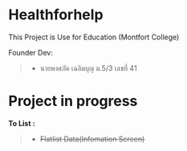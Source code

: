 # Healthforhelp

This Project is Use for Education (Montfort College)

Founder Dev:
> - นายพงศภัค  เฉลิมบุญ ม.5/3 เลขที่ 41    

# Project in progress
 __To List :__
> - ~~Flatlist Data(Infomation Screen)~~
